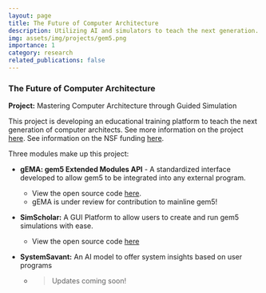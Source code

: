 ```yaml
---
layout: page
title: The Future of Computer Architecture
description: Utilizing AI and simulators to teach the next generation.
img: assets/img/projects/gem5.png
importance: 1
category: research
related_publications: false
---
```


### The Future of Computer Architecture
**Project:** Mastering Computer Architecture through Guided Simulation

This project is developing an educational training platform to teach the next generation of computer architects. See more information on the project [here](https://eecs.ku.edu/eecs-professors-receive-200000-nsf-award-develop-ai-driven-computer-architecture-learning-tool). See information on the NSF funding [here](https://www.nsf.gov/awardsearch/showAward?AWD_ID=2327971&HistoricalAwards=false).

Three modules make up this project:
* **gEMA: gem5 Extended Modules API** - A standardized interface developed to allow gem5 to be integrated into any external program.
    * View the open source code [here](https://github.com/amanley97/gEMA).
    * gEMA is under review for contribution to mainline gem5!

* **SimScholar:** A GUI Platform to allow users to create and run gem5 simulations with ease.
    * View the open source code [here](https://github.com/amanley97/SimScholar)

* **SystemSavant:** An AI model to offer system insights based on user programs
    * > Updates coming soon!